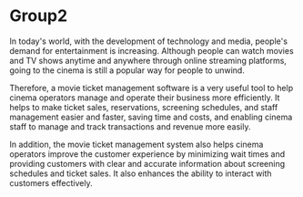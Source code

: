 # Group2
In today's world, with the development of technology and media, people's demand for entertainment is increasing. Although people can watch movies and TV shows anytime and anywhere through online streaming platforms, going to the cinema is still a popular way for people to unwind.

Therefore, a movie ticket management software is a very useful tool to help cinema operators manage and operate their business more efficiently. It helps to make ticket sales, reservations, screening schedules, and staff management easier and faster, saving time and costs, and enabling cinema staff to manage and track transactions and revenue more easily.

In addition, the movie ticket management system also helps cinema operators improve the customer experience by minimizing wait times and providing customers with clear and accurate information about screening schedules and ticket sales. It also enhances the ability to interact with customers effectively.
